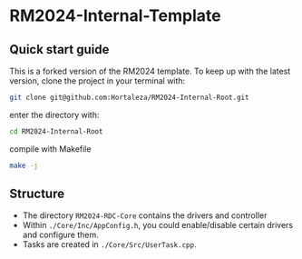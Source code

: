 # RM2024-Internal-Template

## Quick start guide

This is a forked version of the RM2024 template. To keep up with the latest version, clone the project in your terminal with:

``` bash
git clone git@github.com:Hortaleza/RM2024-Internal-Root.git
```

enter the directory with:

``` bash
cd RM2024-Internal-Root
```

compile with Makefile

``` bash
make -j
```

## Structure

- The directory `RM2024-RDC-Core` contains the drivers and controller
- Within `./Core/Inc/AppConfig.h`, you could enable/disable certain drivers and configure them.
- Tasks are created in `./Core/Src/UserTask.cpp`.

